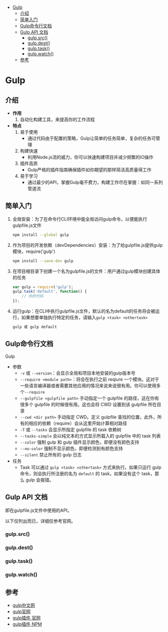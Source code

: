 <!-- TOC -->

- [Gulp](#gulp)
    - [介绍](#介绍)
    - [简单入门](#简单入门)
    - [Gulp命令行文档](#gulp命令行文档)
    - [Gulp API 文档](#gulp-api-文档)
        - [gulp.src()](#gulpsrc)
        - [gulp.dest()](#gulpdest)
        - [gulp.task()](#gulptask)
        - [gulp.watch()](#gulpwatch)
    - [参考](#参考)

<!-- /TOC -->

# Gulp

## 介绍

- **作用**
    1. 自动化构建工具，来提高你的工作流程
- **特点**
    1. 易于使用
        - 通过代码由于配置的策略，Gulp让简单的任务简单，复杂的任务可管理
    2. 构建快速
        - 利用Node.js流的威力，你可以快速构建项目并减少频繁的IO操作
    3. 插件高质
        - Gulp严格的插件指南确保插件如你期望的那样简洁高质量得工作
    4. 易于学习
        - 通过最少的API，掌握Gulp毫不费力，构建工作尽在掌握：如同一系列管道流

## 简单入门

1. 全局安装：为了在命令行CLI环境中能全局访问gulp命令，以便能执行gulpfile.js文件
    ```sh
    npm install --global gulp
    ```



2. 作为项目的开发依赖（devDependencies）安装：为了给gulpfile.js提供gulp模块，require('gulp')
    ```sh
    npm install --save-dev gulp
    ```


3. 在项目根目录下创建一个名为gulpfile.js的文件：用户通过gulp模块创建具体的任务
    ```js
    var gulp = require('gulp');
    gulp.task('default', function() {
        // 你的代码
    });
    ```


4. 运行gulp：在CLI中执行gulpfile.js文件，默认的名为default的任务将会被运行，如果想要单独执行特定的任务，请输入`gulp <task> <othertask>`
    ```sh
    gulp 或 gulp default
    ```

## Gulp命令行文档

Gulp
- 参数
    - `-v` 或 `--version`：会显示全局和项目本地安装的gulp版本号
    - `--require <module path>`：将会在执行之前 reqiure 一个模块。这对于一些语言编译器或者需要其他应用的情况来说来说很有用。你可以使用多个`--require`
    - `--gulpfile <gulpfile path>` 手动指定一个 gulpfile 的路径，这在你有很多个 gulpfile 的时候很有用。这也会将 CWD 设置到该 gulpfile 所在目录
    - `--cwd <dir path>` 手动指定 CWD。定义 gulpfile 查找的位置，此外，所有的相应的依赖（require）会从这里开始计算相对路径
    - `-T` 或 `--tasks` 会显示所指定 gulpfile 的 task 依赖树
    - `--tasks-simple` 会以纯文本的方式显示所载入的 gulpfile 中的 task 列表
    - `--color` 强制 gulp 和 gulp 插件显示颜色，即便没有颜色支持
    - `--no-color` 强制不显示颜色，即便检测到有颜色支持
    - `--silent` 禁止所有的 gulp 日志
- 任务
    - Task 可以通过 `gulp <task> <othertask>` 方式来执行。如果只运行 gulp 命令，则会执行所注册的名为 `default` 的 task，如果没有这个 task，那么 gulp 会报错。

## Gulp API 文档

即在gulpfile.js文件中使用的API。

以下仅列出而已，详细仅参考官网。

### gulp.src()

<!-- - 格式：`gulp.src([ globs [, options ] ])`
- 说明：
    - 输出符合参数中的匹配模式（glob）或其数组（array of globs）的文件。
    - 将返回一个vinyl files 的 stream，（即，经过包'glupjs/vinyl-fs'处理过、格式化的流 ），它可以被piped到别的插件中
    - glob 请参考node-glob语法，或者你也可以直接写文件的路径
- 参数： -->

### gulp.dest()

### gulp.task()

### gulp.watch()

## 参考

- [gulp中文网](https://www.gulpjs.com.cn/)
- [gulp官网](https://gulpjs.com/)
- [gulp插件 官网](https://gulpjs.com/plugins/)
- [gulp插件 NPM](https://www.npmjs.com/browse/keyword/gulpplugin)

